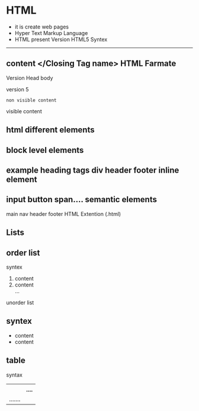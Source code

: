 # HTML
* it is create web pages
* Hyper Text Markup Language
* HTML present Version HTML5
Syntex
-----------------
<openTagsname> content </Closing Tag name>
HTML Farmate 
----------------
Version
Head
body

<!DOCTYPE html> version 5
<html>
<head>
    
    non visible content
</head>
<body>
    visible content
</body>
</html>

html different elements 
------------------------
block level elements
-------------------------
example
heading tags
div
header
footer
inline element
------------------
input
button
span....
semantic elements
------------------------
main
nav
header
footer
HTML Extention (.html)

Lists
---------
order list
-------------
syntex
<ol>
<li>content</li>
<li>content</li>
...
</ol>

unorder list

syntex
--------
<ul>
<li>content</li>
<li>content</li>
</ul>

table
---------
syntax
<table>
<tr><th> <th> ....</tr>
<tr><td>.......</tr>
</table>

